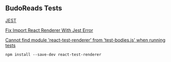 ## BudoReads Tests


[JEST](https://jestjs.io/)

[Fix Import React Renderer With Jest Error](https://www.rockyourcode.com/fix-import-react-renderer-with-jest-error/)

[Cannot find module 'react-test-renderer' from 'test-bodies.js' when running tests](https://github.com/storybookjs/storybook/issues/1409)


```unix
npm install --save-dev react-test-renderer

```

